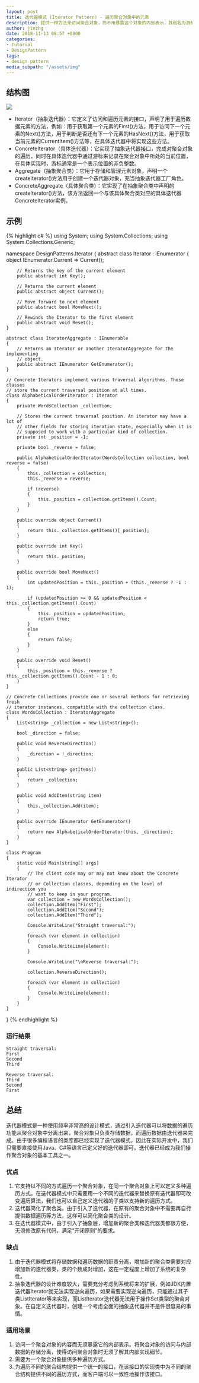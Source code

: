 ```yaml
---
layout: post
title: 迭代器模式 (Iterator Pattern) - 遍历聚合对象中的元素
description: 提供一种方法来访问聚合对象，而不用暴露这个对象的内部表示，其别名为游标(Cursor)。迭代器模式是一种对象行为型模式。
author: jinzhg
date: 2018-11-13 08:57 +0800
categories:
- Tutorial
- DesignPattern
tags:
- design pattern
media_subpath: "/assets/img"
---
```


## 结构图
![](iterator-pattern.png)

- Iterator（抽象迭代器）：它定义了访问和遍历元素的接口，声明了用于遍历数据元素的方法，例如：用于获取第一个元素的First()方法，用于访问下一个元素的Next()方法，用于判断是否还有下一个元素的HasNext()方法，用于获取当前元素的CurrentItem()方法等，在具体迭代器中将实现这些方法。
- ConcreteIterator（具体迭代器）：它实现了抽象迭代器接口，完成对聚合对象的遍历，同时在具体迭代器中通过游标来记录在聚合对象中所处的当前位置，在具体实现时，游标通常是一个表示位置的非负整数。
- Aggregate（抽象聚合类）：它用于存储和管理元素对象，声明一个createIterator()方法用于创建一个迭代器对象，充当抽象迭代器工厂角色。
- ConcreteAggregate（具体聚合类）：它实现了在抽象聚合类中声明的createIterator()方法，该方法返回一个与该具体聚合类对应的具体迭代器ConcreteIterator实例。

## 示例
{% highlight c# %}
using System;
using System.Collections;
using System.Collections.Generic;

namespace DesignPatterns.Iterator
{
    abstract class Iterator : IEnumerator
    {
        object IEnumerator.Current => Current();

        // Returns the key of the current element
        public abstract int Key();
        
        // Returns the current element
        public abstract object Current();
        
        // Move forward to next element
        public abstract bool MoveNext();
        
        // Rewinds the Iterator to the first element
        public abstract void Reset();
    }

    abstract class IteratorAggregate : IEnumerable
    {
        // Returns an Iterator or another IteratorAggregate for the implementing
        // object.
        public abstract IEnumerator GetEnumerator();
    }

    // Concrete Iterators implement various traversal algorithms. These classes
    // store the current traversal position at all times.
    class AlphabeticalOrderIterator : Iterator
    {
        private WordsCollection _collection;
        
        // Stores the current traversal position. An iterator may have a lot of
        // other fields for storing iteration state, especially when it is
        // supposed to work with a particular kind of collection.
        private int _position = -1;
        
        private bool _reverse = false;

        public AlphabeticalOrderIterator(WordsCollection collection, bool reverse = false)
        {
            this._collection = collection;
            this._reverse = reverse;

            if (reverse)
            {
                this._position = collection.getItems().Count;
            }
        }
        
        public override object Current()
        {
            return this._collection.getItems()[_position];
        }

        public override int Key()
        {
            return this._position;
        }
        
        public override bool MoveNext()
        {
            int updatedPosition = this._position + (this._reverse ? -1 : 1);

            if (updatedPosition >= 0 && updatedPosition < this._collection.getItems().Count)
            {
                this._position = updatedPosition;
                return true;
            }
            else
            {
                return false;
            }
        }
        
        public override void Reset()
        {
            this._position = this._reverse ? this._collection.getItems().Count - 1 : 0;
        }
    }

    // Concrete Collections provide one or several methods for retrieving fresh
    // iterator instances, compatible with the collection class.
    class WordsCollection : IteratorAggregate
    {
        List<string> _collection = new List<string>();
        
        bool _direction = false;
        
        public void ReverseDirection()
        {
            _direction = !_direction;
        }
        
        public List<string> getItems()
        {
            return _collection;
        }
        
        public void AddItem(string item)
        {
            this._collection.Add(item);
        }
        
        public override IEnumerator GetEnumerator()
        {
            return new AlphabeticalOrderIterator(this, _direction);
        }
    }

    class Program
    {
        static void Main(string[] args)
        {
            // The client code may or may not know about the Concrete Iterator
            // or Collection classes, depending on the level of indirection you
            // want to keep in your program.
            var collection = new WordsCollection();
            collection.AddItem("First");
            collection.AddItem("Second");
            collection.AddItem("Third");

            Console.WriteLine("Straight traversal:");

            foreach (var element in collection)
            {
                Console.WriteLine(element);
            }

            Console.WriteLine("\nReverse traversal:");

            collection.ReverseDirection();

            foreach (var element in collection)
            {
                Console.WriteLine(element);
            }
        }
    }
}
{% endhighlight %}

### 运行结果
```
Straight traversal:
First
Second
Third

Reverse traversal:
Third
Second
First
```

## 总结
迭代器模式是一种使用频率非常高的设计模式，通过引入迭代器可以将数据的遍历功能从聚合对象中分离出来，聚合对象只负责存储数据，而遍历数据由迭代器来完成。由于很多编程语言的类库都已经实现了迭代器模式，因此在实际开发中，我们只需要直接使用Java、C#等语言已定义好的迭代器即可，迭代器已经成为我们操作聚合对象的基本工具之一。

### 优点
1. 它支持以不同的方式遍历一个聚合对象，在同一个聚合对象上可以定义多种遍历方式。在迭代器模式中只需要用一个不同的迭代器来替换原有迭代器即可改变遍历算法，我们也可以自己定义迭代器的子类以支持新的遍历方式。
2. 迭代器简化了聚合类。由于引入了迭代器，在原有的聚合对象中不需要再自行提供数据遍历等方法，这样可以简化聚合类的设计。
3. 在迭代器模式中，由于引入了抽象层，增加新的聚合类和迭代器类都很方便，无须修改原有代码，满足“开闭原则”的要求。

### 缺点
1. 由于迭代器模式将存储数据和遍历数据的职责分离，增加新的聚合类需要对应增加新的迭代器类，类的个数成对增加，这在一定程度上增加了系统的复杂性。
2. 抽象迭代器的设计难度较大，需要充分考虑到系统将来的扩展，例如JDK内置迭代器Iterator就无法实现逆向遍历，如果需要实现逆向遍历，只能通过其子类ListIterator等来实现，而ListIterator迭代器无法用于操作Set类型的聚合对象。在自定义迭代器时，创建一个考虑全面的抽象迭代器并不是件很容易的事情。

### 适用场景
1. 访问一个聚合对象的内容而无须暴露它的内部表示。将聚合对象的访问与内部数据的存储分离，使得访问聚合对象时无须了解其内部实现细节。
2. 需要为一个聚合对象提供多种遍历方式。
3. 为遍历不同的聚合结构提供一个统一的接口，在该接口的实现类中为不同的聚合结构提供不同的遍历方式，而客户端可以一致性地操作该接口。